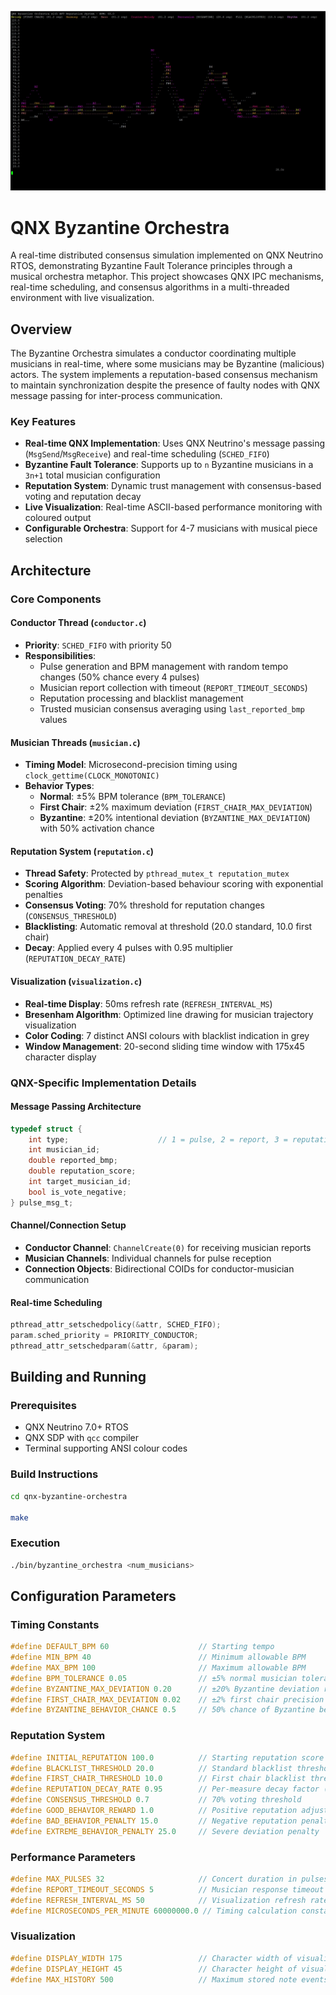 ![Byzantine Orchestra Visualization](images/qnx_byzantine_orchestra_viz.jpg)

# QNX Byzantine Orchestra

A real-time distributed consensus simulation implemented on QNX Neutrino RTOS, demonstrating Byzantine Fault Tolerance principles through a musical orchestra metaphor. This project showcases QNX IPC mechanisms, real-time scheduling, and consensus algorithms in a multi-threaded environment with live visualization.

## Overview

The Byzantine Orchestra simulates a conductor coordinating multiple musicians in real-time, where some musicians may be Byzantine (malicious) actors. The system implements a reputation-based consensus mechanism to maintain synchronization despite the presence of faulty nodes with QNX message passing for inter-process communication.

### Key Features

- **Real-time QNX Implementation**: Uses QNX Neutrino's message passing (`MsgSend`/`MsgReceive`) and real-time scheduling (`SCHED_FIFO`)
- **Byzantine Fault Tolerance**: Supports up to `n` Byzantine musicians in a `3n+1` total musician configuration
- **Reputation System**: Dynamic trust management with consensus-based voting and reputation decay
- **Live Visualization**: Real-time ASCII-based performance monitoring with coloured output
- **Configurable Orchestra**: Support for 4-7 musicians with musical piece selection

## Architecture

### Core Components

#### Conductor Thread (`conductor.c`)
- **Priority**: `SCHED_FIFO` with priority 50
- **Responsibilities**: 
  - Pulse generation and BPM management with random tempo changes (50% chance every 4 pulses)
  - Musician report collection with timeout (`REPORT_TIMEOUT_SECONDS`)
  - Reputation processing and blacklist management
  - Trusted musician consensus averaging using `last_reported_bmp` values

#### Musician Threads (`musician.c`)
- **Timing Model**: Microsecond-precision timing using `clock_gettime(CLOCK_MONOTONIC)`
- **Behavior Types**:
  - **Normal**: ±5% BPM tolerance (`BPM_TOLERANCE`)
  - **First Chair**: ±2% maximum deviation (`FIRST_CHAIR_MAX_DEVIATION`)
  - **Byzantine**: ±20% intentional deviation (`BYZANTINE_MAX_DEVIATION`) with 50% activation chance

#### Reputation System (`reputation.c`)
- **Thread Safety**: Protected by `pthread_mutex_t reputation_mutex`
- **Scoring Algorithm**: Deviation-based behaviour scoring with exponential penalties
- **Consensus Voting**: 70% threshold for reputation changes (`CONSENSUS_THRESHOLD`)
- **Blacklisting**: Automatic removal at threshold (20.0 standard, 10.0 first chair)
- **Decay**: Applied every 4 pulses with 0.95 multiplier (`REPUTATION_DECAY_RATE`)

#### Visualization (`visualization.c`)
- **Real-time Display**: 50ms refresh rate (`REFRESH_INTERVAL_MS`)
- **Bresenham Algorithm**: Optimized line drawing for musician trajectory visualization
- **Color Coding**: 7 distinct ANSI colours with blacklist indication in grey
- **Window Management**: 20-second sliding time window with 175x45 character display

### QNX-Specific Implementation Details

#### Message Passing Architecture
```c
typedef struct {
    int type;                    // 1 = pulse, 2 = report, 3 = reputation_vote
    int musician_id;
    double reported_bmp;
    double reputation_score;
    int target_musician_id;
    bool is_vote_negative;
} pulse_msg_t;
```

#### Channel/Connection Setup
- **Conductor Channel**: `ChannelCreate(0)` for receiving musician reports
- **Musician Channels**: Individual channels for pulse reception
- **Connection Objects**: Bidirectional COIDs for conductor-musician communication

#### Real-time Scheduling
```c
pthread_attr_setschedpolicy(&attr, SCHED_FIFO);
param.sched_priority = PRIORITY_CONDUCTOR;
pthread_attr_setschedparam(&attr, &param);
```

## Building and Running

### Prerequisites
- QNX Neutrino 7.0+ RTOS
- QNX SDP with `qcc` compiler
- Terminal supporting ANSI colour codes

### Build Instructions
```bash
cd qnx-byzantine-orchestra

make
```

### Execution
```bash
./bin/byzantine_orchestra <num_musicians>
```

## Configuration Parameters

### Timing Constants
```c
#define DEFAULT_BPM 60                    // Starting tempo
#define MIN_BPM 40                        // Minimum allowable BPM
#define MAX_BPM 100                       // Maximum allowable BPM
#define BPM_TOLERANCE 0.05                // ±5% normal musician tolerance
#define BYZANTINE_MAX_DEVIATION 0.20      // ±20% Byzantine deviation range
#define FIRST_CHAIR_MAX_DEVIATION 0.02    // ±2% first chair precision
#define BYZANTINE_BEHAVIOR_CHANCE 0.5     // 50% chance of Byzantine behaviour
```

### Reputation System
```c
#define INITIAL_REPUTATION 100.0          // Starting reputation score
#define BLACKLIST_THRESHOLD 20.0          // Standard blacklist threshold
#define FIRST_CHAIR_THRESHOLD 10.0        // First chair blacklist threshold
#define REPUTATION_DECAY_RATE 0.95        // Per-measure decay factor (every 4 pulses)
#define CONSENSUS_THRESHOLD 0.7           // 70% voting threshold
#define GOOD_BEHAVIOR_REWARD 1.0          // Positive reputation adjustment
#define BAD_BEHAVIOR_PENALTY 15.0         // Negative reputation penalty
#define EXTREME_BEHAVIOR_PENALTY 25.0     // Severe deviation penalty
```

### Performance Parameters
```c
#define MAX_PULSES 32                     // Concert duration in pulses
#define REPORT_TIMEOUT_SECONDS 5          // Musician response timeout
#define REFRESH_INTERVAL_MS 50            // Visualization refresh rate
#define MICROSECONDS_PER_MINUTE 60000000.0 // Timing calculation constant
```

### Visualization
```c
#define DISPLAY_WIDTH 175                 // Character width of visualization
#define DISPLAY_HEIGHT 45                 // Character height of visualization
#define MAX_HISTORY 500                   // Maximum stored note events
```